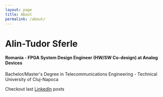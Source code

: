 ```yaml
---
layout: page
title: About
permalink: /about/
---
```


# Alin-Tudor Sferle
#### Romania - FPGA System Design Engineer (HW/SW Co-design) at Analog Devices  
Bachelor/Master's Degree in Telecommunications Engineering - Technical University of Cluj-Napoca  

Checkout last [LinkedIn](https://www.linkedin.com/in/alin-tudor-sferle-1535b5137/) posts
